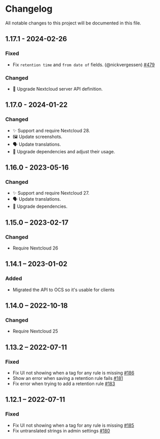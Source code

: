 # Changelog
All notable changes to this project will be documented in this file.

## 1.17.1 - 2024-02-26

### Fixed

- Fix `retention time` and `from date of` fields. (@nickvergessen)
  [#479](https://github.com/nextcloud/files_retention/pull/479)

### Changed

- 🔌 Upgrade Nextcloud server API definition.

## 1.17.0 - 2024-01-22
### Changed

- ✨ Support and require Nextcloud 28.
- 🖼️ Update screenshots.
- 🗣️ Update translations.
- 🔌 Upgrade dependencies and adjust their usage.

## 1.16.0 - 2023-05-16
### Changed

- ✨ Support and require Nextcloud 27.
- 🗣️ Update translations.
- 🔌 Upgrade dependencies.

## 1.15.0 – 2023-02-17
### Changed
- Require Nextcloud 26

## 1.14.1 – 2023-01-02
### Added
- Migrated the API to OCS so it's usable for clients

## 1.14.0 – 2022-10-18
### Changed
- Require Nextcloud 25

## 1.13.2 – 2022-07-11
### Fixed
- Fix UI not showing when a tag for any rule is missing
  [#186](https://github.com/nextcloud/files_retention/pull/186)
- Show an error when saving a retention rule fails
  [#181](https://github.com/nextcloud/files_retention/pull/181)
- Fix error when trying to add a retention rule
  [#183](https://github.com/nextcloud/files_retention/pull/183)

## 1.12.1 – 2022-07-11
### Fixed
- Fix UI not showing when a tag for any rule is missing
  [#185](https://github.com/nextcloud/files_retention/pull/185)
- Fix untranslated strings in admin settings
  [#180](https://github.com/nextcloud/files_retention/pull/180)
